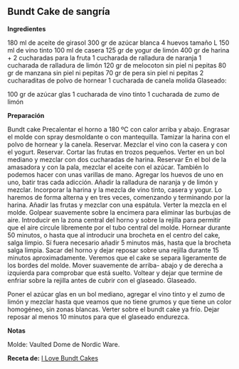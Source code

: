## Bundt Cake de sangría

**Ingredientes**

180 ml de aceite de girasol
300 gr de azúcar blanca
4 huevos tamaño L
150 ml de vino tinto
100 ml de casera
125 gr de yogur de limón
400 gr de harina + 2 cucharadas para la fruta
1 cucharada de ralladura de naranja
1 cucharada de ralladura de limón
120 gr de melocoton sin piel ni pepitas
80 gr de manzana sin piel ni pepitas
70 gr de pera sin piel ni pepitas
2 cucharaditas de polvo de hornear
1 cucharada de canela molida
Glaseado:

100 gr de azúcar glas
1 cucharada de vino tinto
1 cucharada de zumo de limón

**Preparación**

Bundt cake
Precalentar el horno a 180 ºC con calor arriba y abajo. Engrasar el molde con spray desmoldante o con mantequilla.
Tamizar la harina con el polvo de hornear y la canela. Reservar.
Mezclar el vino con la casera y con el yogurt. Reservar.
Cortar las frutas en trozos pequeños. Verter en un bol mediano y mezclar con dos cucharadas de harina. Reservar
En el bol de la amasadora y con la pala, mezclar el aceite con el azúcar. También lo podemos hacer con unas varillas de mano.
Agregar los huevos de uno en uno, batir tras cada adicción.
Añadir la ralladura de naranja y de limón y mezclar.
Incorporar la harina y la mezcla de vino tinto, casera y yogur. Lo haremos de forma alterna y en tres veces, comenzando y terminando por la harina.
Añadir las frutas y mezclar con una espátula.
Verter la mezcla en el molde. Golpear suavemente sobre la encimera para eliminar las burbujas de aire.
Introducir en la zona central del horno y sobre la rejilla para permitir que el aire circule libremente por el tubo central del molde. Hornear durante 50 minutos, o hasta que al introducir una brocheta en el centro del cake, salga limpio. Sí fuera necesario añadir 5 minutos más, hasta que la brocheta salga limpia.
Sacar del horno y dejar reposar sobre una rejilla durante 15 minutos aproximadamente. Veremos que el cake se separa ligeramente de los bordes del molde. Mover suavemente de arriba- abajo y de derecha a izquierda para comprobar que está suelto. Voltear y dejar que termine de enfriar sobre la rejilla antes de cubrir con el glaseado.
Glaseado.

Poner el azúcar glas en un bol mediano, agregar el vino tinto y el zumo de limón y mezclar hasta que veamos que no tiene grumos y que tiene un color homogéneo, sin zonas blancas.
Verter sobre el bundt cake ya frío. Dejar reposar al menos 10 minutos para que el glaseado endurezca.

**Notas**

Molde: Vaulted Dome de Nordic Ware.

**Receta de:** [I Love Bundt Cakes](http://ilovebundtcakes.blogspot.com.es/2015/07/sangria-bundt-cake.html)